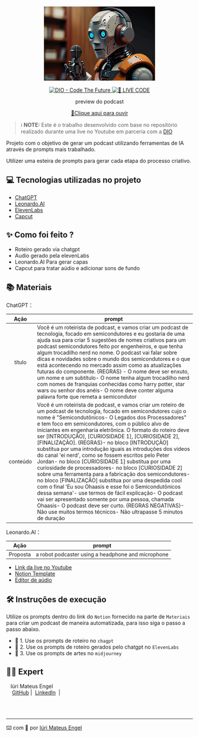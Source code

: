 <p align="center">
<img 
    src="./assets/robot-podcast.jpg"
    width="300"
/>
</p>

<p align="center">
<a href="https://dio.me/">
    <img 
        src="https://img.shields.io/badge/DIO-Code_The_Future-28DA77?logo=youtube" 
        alt="DIO - Code The Future">
</a>
<a href="https://dio.me/">
<img 
    src="https://img.shields.io/badge/🔴_LIVE_CODE-FF5E72" 
    alt="🔴 LIVE CODE">
</a>
</p>

<p align="center">
    preview do podcast
</p>

<div align="center">
<a href="https://github.com/Ohaasis/podcast-semicondutores/blob/main/output/Podcast%20AI.mp4" title="View Podcast now"> 📕Clique aqui para ouvir</a>
</div>

 > ℹ️ **NOTE:** Este é o trabalho desenvolvido com base no repositório realizado durante uma live no Youtube em parceria com a [DIO](https://dio.me)

Projeto com o objetivo de gerar um podcast utilizando ferramentas de IA através de prompts mais trabalhado.

Utilizer uma esteira de prompts para gerar cada etapa do processo criativo.

## 💻 Tecnologias utilizadas no projeto

- [ChatGPT](https://chat.openai.com/) 
- [Leonardo.AI](https://app.leonardo.ai)
- [ElevenLabs](https://beta.elevenlabs.io/)
- [Capcut](https://www.capcut.com/pt-br/)

## ✨ Como foi feito ?

- Roteiro gerado via chatgpt
- Audio gerado pela elevenLabs
- Leonardo.AI Para gerar capas
- Capcut para tratar aúdio e adicionar sons de fundo

## 📚 Materiais

ChatGPT：

|   Ação   | prompt                                                                                                                                                                                                                                                                         |
| :------: | ------------------------------------------------------------------------------------------------------------------------------------------------------------------------------------------------------------------------------------------------------------------------------ |
|  título  | Você é um roteirista de podcast, e vamos criar um podcast de tecnologia, focado em semicondutores e eu gostaria de uma ajuda sua para criar 5 sugestões de nomes criativos para um podcast semicondutores feito por engenheiros, e que tenha algum trocadilho nerd no nome. O podcast vai falar sobre dicas e novidades sobre o mundo dos semicondutores e o que está acontecendo no mercado assim como as atualizações futuras do componente. {REGRAS} - O nome deve ser enxuto, um nome e um subtítulo- O nome tenha algum trocadilho nerd com nomes de franquias conhecidas como harry potter, star wars ou senhor dos anéis- O nome deve conter alguma palavra forte que remeta a semicondutor                                                                                                                                                                                                 |
| conteúdo | Você é um roteirista de podcast, e vamos criar um  roteiro de um podcast de tecnologia, focado em semicondutores cujo o nome é "Semicondutônicos- O Legados dos Processadores" e tem foco em semicondutores,  com o público alvo de iniciantes em engenharia eletrônica. O formato do roteiro deve ser [INTRODUÇÃO], [CURIOSIDADE 1], [CURIOSIDADE 2], [FINALIZAÇÃO]. {REGRAS}- no bloco [INTRODUÇÃO] substitua por uma introdução iguais as introduções dos vídeos do canal 'ei nerd', como se fossem escritos pelo Peter Jordan- no bloco [CURIOSIDADE 1] substitua por uma curiosidade de processadores- no bloco [CURIOSIDADE 2] sobre uma ferramenta para a fabricação dos semicondutores- no bloco [FINALIZAÇÃO] substitua por uma despedida cool com o final 'Eu sou Ohaasis e esse foi o Semicondutônicos dessa semana'- use termos de fácil explicação- O podcast vai ser apresentado somente por uma pessoa, chamada Ohaasis- O podcast deve ser curto. {REGRAS NEGATIVAS}- Não use muitos termos técnicos- Não ultrapasse 5 minutos de duração |

Leonardo.AI：

|   Ação   | prompt                                                                                                                                                                                                                                                                         |
| :------: | ------------------------------------------------------------------------------------------------------------------------------------------------------------------------------------------------------------------------------------------------------------------------------ |
|  Proposta  | a robot podcaster using a headphone and microphone                                                                                                                                                                                                    |

- [Link da live no Youtube](https://www.youtube.com)
- [Notion Template](https://helpful-jump-17b.notion.site/PAS-Podcast-AI-Studio-210489e15d7a4a73b743bb159e45d06f?pvs=4)
- [Editor de aúdio](https://www.capcut.com/editor?from_page=landing_page&__action_from=picture_V%C3%ADdeos%20profissionais%20em%20minutos,%20n%C3%A3o%20em%20horas.)


## 🛠️ Instruções de execução

Utilize os prompts dentro do link do `Notion` fornecido na parte de `Materiais` para criar um podcast de maneira automatizada, para isso siga o passo a passo abaixo.

- 🤖 1. Use os prompts de roteiro no `chagpt`
- 🤖 2. Use os prompts de roteiro gerados pelo chatgpt no  `ElevenLabs`
- 🤖 3. Use os prompts de artes no `midjourney`

## 👨‍💻 Expert

<p>&nbsp&nbsp&nbspIúri Mateus Engel<br>
    &nbsp&nbsp&nbsp
    <a href="https://github.com/Ohaasis">
    GitHub</a>&nbsp;|&nbsp;
    <a href="www.linkedin.com/in/iuri-engel-eng99">LinkedIn</a>
&nbsp;|&nbsp;</p>
</p>
<br/><br/>
<p>

---

⌨️ com 💜 por [Iúri Mateus Engel](https://github.com/Ohaasis)
